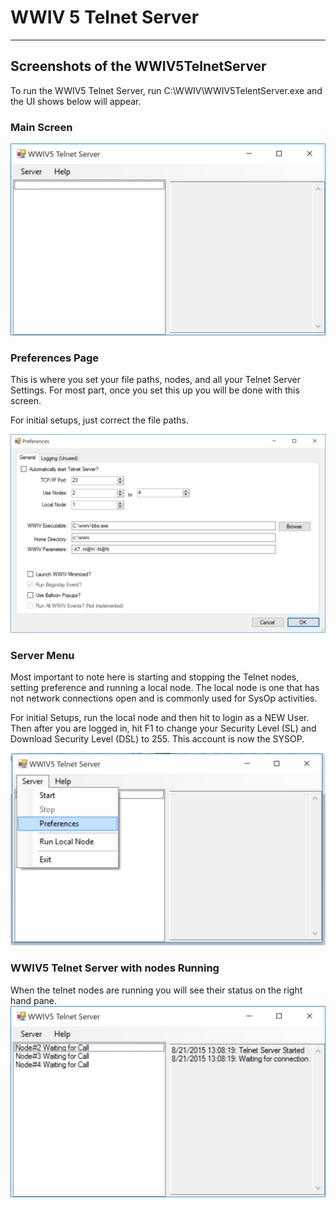 # WWIV 5 Telnet Server
***

## Screenshots of the WWIV5TelnetServer

To run the WWIV5 Telnet Server, run C:\WWIV\WWIV5TelentServer.exe and the UI shows below will appear.

### Main Screen
![MainScreen](/screenshots/wwiv5telnet/WWIV5_Telnet_Server_Main.png)

### Preferences Page
This is where you set your file paths, nodes, and all your Telnet Server Settings. For most part, once you set this up you will be done with this screen.

For initial setups, just correct the file paths.

![Preferences](/screenshots/wwiv5telnet/WWIV5_Telnet_Server_Preferences.png)

### Server Menu
Most important to note here is starting and stopping the Telnet nodes, setting preference and running
a local node. The local node is one that has not network connections open and is commonly used for SysOp
activities.

For initial Setups, run the local node and then hit <SPACE> to login as a NEW User. Then after you are logged in, hit F1 to change your Security Level (SL) and Download Security Level (DSL) to 255. This account is now the SYSOP.

![Menu](/screenshots/wwiv5telnet/WWIV5_Telnet_Server_Menu.png)

### WWIV5 Telnet Server with nodes Running
When the telnet nodes are running you will see their status on the right hand pane.
![runtime](/screenshots/wwiv5telnet/WWIV5_Telnet_Server_Running.png)
